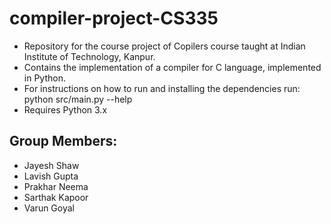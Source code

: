 # compiler-project-CS335
- Repository for the course project of Copilers course taught at Indian Institute of Technology, Kanpur.
- Contains the implementation of a compiler for C language, implemented in Python. 
- For instructions on how to run and installing the dependencies run: python src/main.py --help 
- Requires Python 3.x


## Group Members:
- Jayesh Shaw
- Lavish Gupta
- Prakhar Neema
- Sarthak Kapoor
- Varun Goyal
